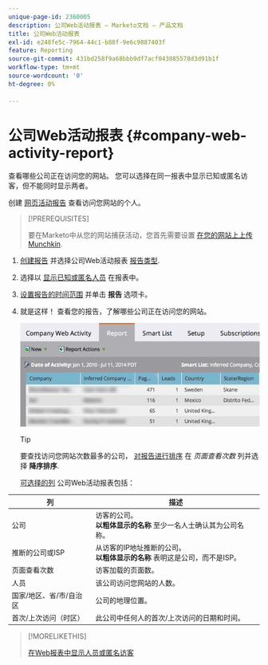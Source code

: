 ```yaml
---
unique-page-id: 2360005
description: 公司Web活动报表 — Marketo文档 — 产品文档
title: 公司Web活动报表
exl-id: e248fe5c-7964-44c1-b88f-9e6c9887403f
feature: Reporting
source-git-commit: 431bd258f9a68bbb9df7acf043085578d3d91b1f
workflow-type: tm+mt
source-wordcount: '0'
ht-degree: 0%

---
```


# 公司Web活动报表 {#company-web-activity-report}

查看哪些公司正在访问您的网站。 您可以选择在同一报表中显示已知或匿名访客，但不能同时显示两者。

创建 [网页活动报告](/help/marketo/product-docs/reporting/basic-reporting/report-types/web-page-activity-report.md) 查看访问您网站的个人。

>[!PREREQUISITES]
>
>要在Marketo中从您的网站捕获活动，您首先需要设置 [在您的网站上上传Munchkin](/help/marketo/product-docs/administration/additional-integrations/add-munchkin-tracking-code-to-your-website.md).

1. [创建报告](/help/marketo/product-docs/reporting/basic-reporting/creating-reports/create-a-report-in-a-program.md) 并选择公司Web活动报表 [报告类型](report-type-overview.md).

1. 选择以 [显示已知或匿名人员](/help/marketo/product-docs/reporting/basic-reporting/report-activity/display-people-or-anonymous-visitors-in-web-reports.md) 在报表中。

1. [设置报告的时间范围](/help/marketo/product-docs/reporting/basic-reporting/editing-reports/change-a-report-time-frame.md) 并单击 **报告** 选项卡。

1. 就是这样！ 查看您的报告，了解哪些公司正在访问您的网站。

   ![](assets/image2014-9-16-11-3a0-3a24.png)

   >[!TIP]
   >
   >要查找访问您网站次数最多的公司， [对报告进行排序](/help/marketo/product-docs/reporting/basic-reporting/editing-reports/sort-report-on-columns.md) 在 _页面查看次数_ 列并选择 **降序排序**.

   [可选择的列](/help/marketo/product-docs/reporting/basic-reporting/editing-reports/select-report-columns.md) 公司Web活动报表包括：

<table> 
 <thead> 
  <tr> 
   <th>列</th> 
   <th>描述</th> 
  </tr> 
 </thead> 
 <tbody> 
  <tr> 
   <td>公司</td> 
   <td>访客的公司。<br> <strong>以粗体显示的名称</strong> 至少一名人士确认其为公司名称。</td> 
  </tr> 
  <tr> 
   <td>推断的公司或ISP</td> 
   <td>从访客的IP地址推断的公司。 <br> <strong>以粗体显示的名称</strong> 表明这是公司，而不是ISP。 </td> 
  </tr> 
  <tr> 
   <td>页面查看次数</td> 
   <td>访客加载的页面数。</td> 
  </tr> 
  <tr> 
   <td>人员</td> 
   <td>该公司访问您网站的人数。</td> 
  </tr> 
  <tr> 
   <td>国家/地区、省/市/自治区</td> 
   <td>公司的地理位置。</td> 
  </tr> 
  <tr> 
   <td>首次/上次访问（时区）</td> 
   <td>此公司中任何人的首次/上次访问的日期和时间。</td> 
  </tr> 
 </tbody> 
</table>

>[!MORELIKETHIS]
>
>[在Web报表中显示人员或匿名访客](/help/marketo/product-docs/reporting/basic-reporting/report-activity/display-people-or-anonymous-visitors-in-web-reports.md)
